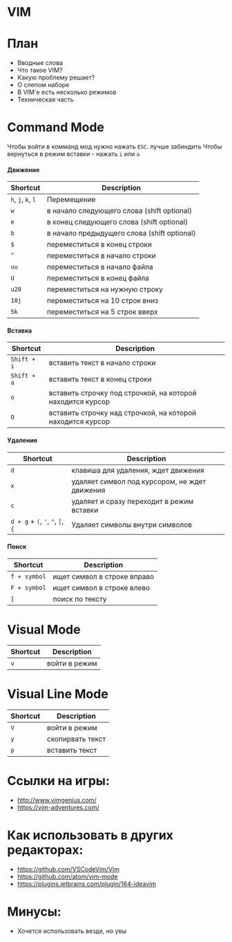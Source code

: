 # VIM

# План
* Вводные слова
* Что такое VIM?
* Какую проблему решает?
* О слепом наборе
* В VIM'е есть несколько режимов
* Техническая часть

# Command Mode

Чтобы войти в комманд мод нужно нажать `ESC`. лучше забиндить
Чтобы вернуться в режим вставки - нажать `i` или `a`

#### Движение

| Shortcut | Description |
| ------ | ------ |
| `h`, `j`, `k`, `l` | Перемещение |
| `w` | в начало следующего слова (shift optional) |
| `e` | в конец следующего слова (shift optional) |
| `b` | в начало предыдущего слова (shift optional) |
| `$` | переместиться в конец строки |
| `^` | переместиться в начало строки |
| `uu` | переместиться в начало файла |
| `U` | переместиться в конец файла |
| `u20` | переместиться на нужную строку |
| `10j` | переместиться на 10 строк вниз |
| `5k` | переместиться на 5 строк вверх |

#### Вставка
| Shortcut | Description |
| ------ | ------ |
| `Shift + i` | вставить текст в начало строки |
| `Shift + a` | вставить текст в конец строки |
| `o` | вставить строчку под строчкой, на которой находится курсор |
| `O` | вставить строчку над строчкой, на которой находится курсор |

#### Удаление
| Shortcut | Description |
| ------ | ------ |
| `d` | клавиша для удаления, ждет движения |
| `x` | удаляет символ под курсором, не ждет движения |
| `c` | удаляет и сразу переходит в режим вставки |
| `d + g` + `(`, `'`, `"`, `[`, `{` | Удаляет символы внутри символов |

#### Поиск
| Shortcut | Description |
| ------ | ------ |
| `f + symbol` | ищет символ в строке вправо |
| `F + symbol` | ищет символ в строке влево |
| `[` | поиск по тексту |

# Visual Mode
| Shortcut | Description |
| ------ | ------ |
| `v` | войти в режим |

# Visual Line Mode
| Shortcut | Description |
| ------ | ------ |
| `V` | войти в режим |
| `y` | скопирвать текст |
| `p` | вставить текст |

# Ссылки на игры:
* http://www.vimgenius.com/
* https://vim-adventures.com/

# Как использовать в других редакторах:
* https://github.com/VSCodeVim/Vim
* https://github.com/atom/vim-mode
* https://plugins.jetbrains.com/plugin/164-ideavim

# Минусы:
* Хочется использовать везде, но увы
